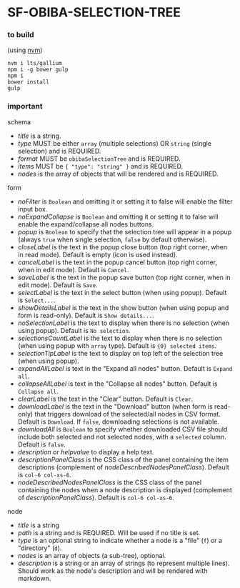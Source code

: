 # SF-OBIBA-SELECTION-TREE

### to build
(using [nvm](https://github.com/nvm-sh/nvm))

```
nvm i lts/gallium
npm i -g bower gulp
npm i
bower install
gulp
```

### important

schema
- *title* is a string.
- *type* MUST be either `array` (multiple selections) OR `string` (single selection) and is REQUIRED.
- *format* MUST be `obibaSelectionTree` and is REQUIRED.
- *items* MUST be `{ "type": "string" }` and is REQUIRED.
- *nodes* is the array of objects that will be rendered and is REQUIRED.

form
- *noFilter* is `Boolean` and omitting it or setting it to false will enable the filter input box.
- *noExpandCollapse* is `Boolean` and omitting it or setting it to false will enable the expand/collapse all nodes buttons.
- *popup* is `Boolean` to specify that the selection tree will appear in a popup (always `true` when single selection, `false` by default otherwise).
- *closeLabel* is the text in the popup close button (top right corner, when in read mode). Default is empty (icon is used instead).
- *cancelLabel* is the text in the popup cancel button (top right corner, when in edit mode). Default is `Cancel`.
- *saveLabel* is the text in the popup save button (top right corner, when in edit mode). Default is `Save`.
- *selectLabel* is the text in the select button (when using popup). Default is `Select...`.
- *showDetailsLabel* is the text in the show button (when using popup and form is read-only). Default is `Show details...`.
- *noSelectionLabel* is the text to display when there is no selection (when using popup). Default is `No selection`.
- *selectionsCountLabel* is the text to display when there is no selection (when using popup with `array` type). Default is `{0} selected items`.
- *selectionTipLabel* is the text to display on top left of the selection tree (when using popup).
- *expandAllLabel* is text in the "Expand all nodes" button. Default is `Expand all`.
- *collapseAllLabel* is text in the "Collapse all nodes" button. Default is `Collapse all`.
- *clearLabel* is the text in the "Clear" button. Default is `Clear`.
- *downloadLabel* is the text in the "Download" button (when form is read-only) that triggers download of the selected/all nodes in CSV format. Default is `Download`. If `false`, downloading selections is not available.
- *downloadAll* is `Boolean` to specify whether downloaded CSV file should include both selected and not selected nodes, with a `selected` column. Default is `false`.
- *description* or *helpvalue* to display a help text.
- *descriptionPanelClass* is the CSS class of the panel containing the item descriptions (complement of *nodeDescribedNodesPanelClass*). Default is `col-6 col-xs-6`.
- *nodeDescribedNodesPanelClass* is the CSS class of the panel containing the nodes when a node description is displayed (complement of *descriptionPanelClass*). Default is `col-6 col-xs-6`.

node
- *title* is a string
- *path* is a string and is REQUIRED. Will be used if no title is set.
- *type* is an optional string to indicate whether a node is a "file" (`f`) or a "directory" (`d`).
- *nodes* is an array of objects (a sub-tree), optional.
- *description* is a string or an array of strings (to represent multiple lines). Should work as the node's description and will be rendered with markdown.
